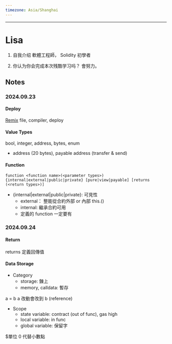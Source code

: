 ```yaml
---
timezone: Asia/Shanghai
---
```



---

# Lisa

1. 自我介绍 
   軟體工程師， Solidity 初學者


2. 你认为你会完成本次残酷学习吗？
   會努力。
   
## Notes

<!-- Content_START -->

### 2024.09.23
#### Deploy
[Remix](https://remix.ethereum.org/) file, compiler, deploy

#### Value Types
bool, integer, address, bytes, enum
- address (20 bytes), payable address (transfer & send)

#### Function
```
function <function name>(<parameter types>) {internal|external|public|private} [pure|view|payable] [returns (<return types>)]
```

- {internal|external|public|private}: 可見性
   - external： 整能從合約外部 or 內部 this.<function name>()
   - internal: 繼承合約可用
   - 定義的  function 一定要有

### 2024.09.24
#### Return
returns 定義回傳值

#### Data Storage
- Category
   - storage: 鍊上
   - memory, calldata: 暫存

a = b a 改動會改到 b (reference)
- Scope
   - state variable: contract (out of func), gas high
   - local variable: in func
   - global variable: 保留字

$單位 0 代替小數點



<!-- Content_END -->